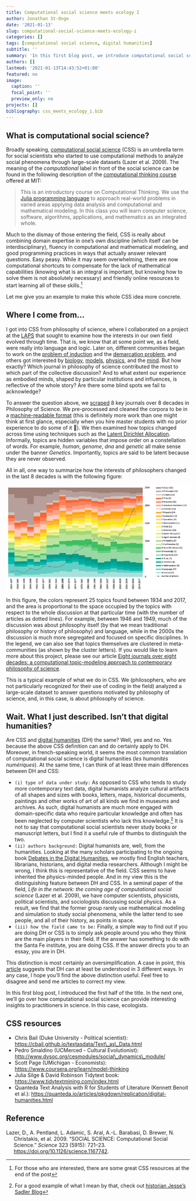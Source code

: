 ```yaml
---
title: Computational social science meets ecology I
author: Jonathan St-Onge
date: '2021-01-13'
slug: computational-social-science-meets-ecology-i
categories: []
tags: [computational social science, digital humanities]
subtitle: ''
summary: 'In this first blog post, we introduce computational social science'
authors: []
lastmod: '2021-01-13T14:43:52+01:00'
featured: no
image:
  caption: ''
  focal_point: ''
  preview_only: no
projects: []
bibliography: css_meets_ecology_i.bib
---
```


## What is computational social science?

Broadly speaking, [computational social science](https://en.wikipedia.org/wiki/Computational_social_science) (CSS) is an umbrella term for social scientists who started to use computational methods to analyze social phenomena through large-scale datasets (Lazer et al. 2009). The meaning of the *computational* label in front of the social science can be found in the following description of the [computational thinking course](https://computationalthinking.mit.edu/Fall20/) offered at MIT:

> This is an introductory course on Computational Thinking. We use the [Julia programming language](http://www.julialang.org) to approach real-world problems in varied areas applying data analysis and computational and mathematical modeling. In this class you will learn computer science, software, algorithms, applications, and mathematics as an integrated whole.

Much to the dismay of those entering the field, CSS is really about combining domain expertise in one’s own discipline (which itself can be interdisciplinary), fluency in computational and mathematical modeling, and good programming practices in ways that actually answer relevant questions. Easy peasy. While it may seem overwhelming, there are now computational shortcuts to compensate for the lack of mathematical capabilities (knowing what is an integral is important, but knowing how to solve them is not absolutely necessary) and friendly online resources to start learning all of these skills.[^1]

Let me give you an example to make this whole CSS idea more concrete.

## Where I come from…

I got into CSS from philosophy of science, where I collaborated on a project at the [LAPS](https://chairephilosciences.uqam.ca/en/laps/) that sought to examine how the interests in our own field evolved through time. That is, we know that at some point we, as a field, were really into language and logic. Later on, different communities began to work on the [problem of induction](https://en.wikipedia.org/wiki/Problem_of_induction) and the [demarcation problem](https://en.wikipedia.org/wiki/Demarcation_problem), and others got interested by [biology](https://en.wikipedia.org/wiki/Philosophy_of_biology), [models](https://plato.stanford.edu/entries/models-science/), [physics](https://en.wikipedia.org/wiki/Philosophy_of_physics), and the [mind](https://en.wikipedia.org/wiki/Philosophy_of_mind). But how exactly? Which journal in philosophy of science contributed the most to which part of the collective discussion? And to what extent our experience as embodied minds, shaped by particular institutions and influences, is reflective of the whole story? Are there some blind spots we fail to acknowledge?

To answer the question above, we [scraped](https://en.wikipedia.org/wiki/Web_scraping) 8 key journals over 8 decades in Philosophy of Science. We pre-processed and cleaned the corpora to be in a [machine-readable format](https://en.wikipedia.org/wiki/Machine-readable_data) (this is definitely more work than one might think at first glance, especially when you hire master students with no prior experience to do some of it 👋). We then examined how topics changed across time using techniques such as the [Latent Dirichlet Allocation](https://en.wikipedia.org/wiki/Latent_Dirichlet_allocation). Informally, topics are hidden variables that impose order on a constellation of words. For example, *human*, *genome*, *dna* and *genetic* all make sense under the banner *Genetics*. Importantly, topics are said to be latent because they are never observed.

All in all, one way to summarize how the interests of philosophers changed in the last 8 decades is with the following figure:

![](malaterre2020_fig2.png)

In this figure, the colors represent 25 topics found between 1934 and 2017, and the area is proportional to the space occupied by the topics with respect to the whole discussion at that particular time (with the number of articles as dotted lines). For example, between 1946 and 1949, much of the discussion was about philosophy itself (by that we mean traditional philosophy or history of philosophy) and language, while in the 2000s the discussion is much more segregated and focused on specific disciplines. In the legend, we can also see that topics themselves are clustered in meta-communities (as shown by the cluster letters). If you would like to learn more about this project, please see our article [Eight journals over eight decades: a computational topic-modeling approach to contemporary philosophy of science](https://link.springer.com/article/10.1007/s11229-020-02915-6).

This is a typical example of what we do in CSS. We (philosophers, who are not particularly recognized for their use of coding in the field) analyzed a large-scale dataset to answer questions motivated by philosophy of science, and, in this case, is about philosophy of science.

## Wait. What I just described. Isn’t that digital humanities?

Are CSS and [digital humanities](https://en.wikipedia.org/wiki/Digital_humanities) (DH) the same? Well, yes and no. Yes because the above CSS definition can and do certainly apply to DH. Moreover, in french-speaking world, it seems the most common translation of computational social science is digital humanities (*les humanités numériques*). At the same time, I can think of at least three main differences between DH and CSS:
- `(i) type of data under study:` As opposed to CSS who tends to study more contemporary text data, digital humanists analyze cultural artifacts of all shapes and sizes with books, letters, maps, historical documents, paintings and other works of art of all kinds we find in museums and archives. As such, digital humanists are much more engaged with domain-specific data who require particular knowledge and often has been neglected by computer scientists who lack this knowledge.[^2] It is not to say that computational social scientists never study books or manuscript letters, but I find it a useful rule of thumbs to distinguish the two.
- `(ii) authors background:` Digital humanists are, well, from the humanities. Looking at the many scholars participating to the ongoing book [Debates in the Digital Humanities](https://dhdebates.gc.cuny.edu/), we mostly find English teachers, librarians, historians, and digital media researchers. Although I might be wrong, I think this is representative of the field. CSS seems to have inherited the physics-minded people. And in my view this is the distinguishing feature between DH and CSS. In a seminal paper of the field, *Life in the network: the coming age of computational social science* (Lazer et al. 2009), we have computer scientists, physicists, political scientists, and sociologists discussing social physics. As a result, we find that the former group rarely use mathematical modeling and simulation to study social phenomena, while the latter tend to see people, and all of their history, as points in space.
- `(iii) how the field came to be:` Finally, a simple way to find out if you are doing DH or CSS is to simply ask people around you who they think are the main players in their field. If the answer has something to do with the Santa Fe institute, you are doing CSS. If the answer directs you to an essay, you are in DH.

This distinction is most certainly an oversimplification. A case in point, this [article](https://academic.oup.com/dsh/article/34/3/616/5161109?login=true) suggests that DH can at least be understood in 3 different ways. In any case, I hope you’ll find the above distinction useful. Feel free to disagree and send me articles to correct my view.

In this first blog post, I introduced the first half of the title. In the next one, we’ll go over how computational social science can provide interesting insights to practitioners in science. In this case, ecologists.

## CSS resources

-   Chris Bail (Duke University - Political scientist): https://cbail.github.io/textasdata/Text\_as\_Data.html
-   Pedro Smaldino (UCMerced - Cultural Evolutionist): http://www.dysoc.org/cesmodules/social\_dynamics\_module/
-   Scott Page (UMichigan - Economists): https://www.coursera.org/learn/model-thinking
-   Julia Silge & David Robinson Tidytext book: https://www.tidytextmining.com/index.html
-   Quanteda Text Analysis with R for Students of Literature (Kennett Benoit et al.): https://quanteda.io/articles/pkgdown/replication/digital-humanities.html

## Reference

<div id="refs" class="references hanging-indent">

<div id="ref-lazer_social_2009">

Lazer, D., A. Pentland, L. Adamic, S. Aral, A.-L. Barabasi, D. Brewer, N. Christakis, et al. 2009. “SOCIAL SCIENCE: Computational Social Science.” *Science* 323 (5915): 721–23. <https://doi.org/10.1126/science.1167742>.

</div>

</div>

[^1]: For those who are interested, there are some great CSS resources at the end of the post

[^2]: For a good example of what I mean by that, check out [historian Jesse’s Sadler Blog](https://www.jessesadler.com/post/my-approach-to-dh/)
